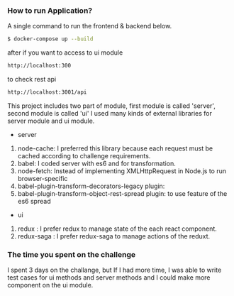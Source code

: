 ### How to run Application? ###

A single command to run the frontend & backend below.

```sh
$ docker-compose up --build
```
after if you want to access to ui module
```sh
http://localhost:300
```
to check rest api 
```sh
http://localhost:3001/api
```

This project includes two part of module, first module is called 'server', second module is called 'ui'
I used many kinds of external libraries for server module and ui module.

* server
1. node-cache: I preferred this library because each request must be cached according to challenge requirements.
2. babel: I coded server with es6 and for transformation.
3. node-fetch: Instead of implementing XMLHttpRequest in Node.js to run browser-specific
4. babel-plugin-transform-decorators-legacy plugin: 
5. babel-plugin-transform-object-rest-spread plugin: to use feature of the es6 spread 

* ui
1. redux : I prefer redux to manage state of the each react component.
2. redux-saga : I prefer redux-saga to manage actions of the reduxt.

### The time you spent on the challenge ###
I spent 3 days on the challange, but If I had more time, I was able to write test cases for ui methods and server methods and I could make more component on the ui module.  

